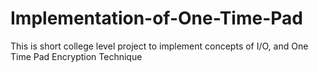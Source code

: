 # Implementation-of-One-Time-Pad
This is short college level project to implement concepts of I/O, and One Time Pad Encryption Technique
